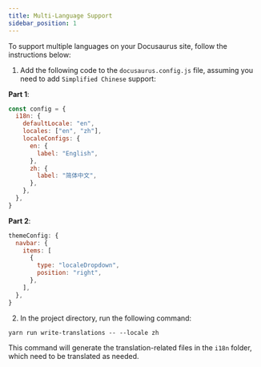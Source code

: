 ```yaml
---
title: Multi-Language Support
sidebar_position: 1
---
```


To support multiple languages on your Docusaurus site, follow the instructions below:

1. Add the following code to the `docusaurus.config.js` file, assuming you need to add `Simplified Chinese` support:

  **Part 1**:

  ```js
  const config = {
    i18n: {
      defaultLocale: "en",
      locales: ["en", "zh"],
      localeConfigs: {
        en: {
          label: "English",
        },
        zh: {
          label: "简体中文",
        },
      },
    },
  }
  ```
  **Part 2**:
  
  ```js
  themeConfig: {
    navbar: {
      items: [
        {
          type: "localeDropdown",
          position: "right",
        },
      ],
    },
  }
  ```

2. In the project directory, run the following command:
  ```shell
  yarn run write-translations -- --locale zh
  ```

  This command will generate the translation-related files in the `i18n` folder, which need to be translated as needed.


